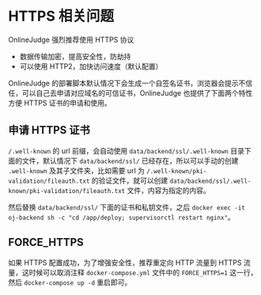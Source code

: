 # HTTPS 相关问题

OnlineJudge 强烈推荐使用 HTTPS 协议

  - 数据传输加密，提高安全性，防劫持
  - 可以使用 HTTP2，加快访问速度（默认配置）

OnlineJudge 的部署脚本默认情况下会生成一个自签名证书，浏览器会提示不信任，可以自己去申请对应域名的可信证书，OnlineJudge 也提供了下面两个特性方便 HTTPS 证书的申请和使用。

## 申请 HTTPS 证书

`/.well-known` 的 url 前缀，会自动使用 `data/backend/ssl/.well-known` 目录下面的文件，默认情况下 `data/backend/ssl/` 已经存在，所以可以手动的创建 `.well-known` 及其子文件夹，比如需要 url 为 `/.well-known/pki-validation/fileauth.txt` 的验证文件，就可以创建 `data/backend/ssl/.well-known/pki-validation/fileauth.txt` 文件，内容为指定的内容。

然后替换 `data/backend/ssl/` 下面的证书和私钥文件，之后 `docker exec -it oj-backend sh -c "cd /app/deploy; supervisorctl restart nginx"`。

## FORCE_HTTPS

如果 HTTPS 配置成功，为了增强安全性，推荐重定向 HTTP 流量到 HTTPS 流量，这时候可以取消注释 `docker-compose.yml` 文件中的 `FORCE_HTTPS=1` 这一行，然后 `docker-compose up -d` 重启即可。


